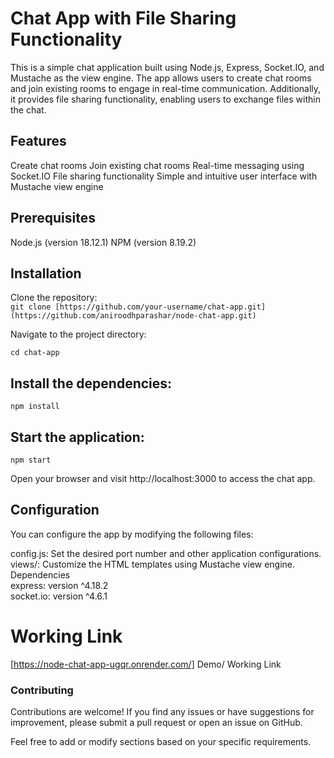  # Chat App with File Sharing Functionality

This is a simple chat application built using Node.js, Express, Socket.IO, and Mustache as the view engine. The app allows users to create chat rooms and join existing rooms to engage in real-time communication. Additionally, it provides file sharing functionality, enabling users to exchange files within the chat.

## Features
Create chat rooms
Join existing chat rooms
Real-time messaging using Socket.IO
File sharing functionality
Simple and intuitive user interface with Mustache view engine

## Prerequisites
Node.js (version 18.12.1)
NPM (version 8.19.2)

## Installation
Clone the repository:<br>
`git clone [https://github.com/your-username/chat-app.git](https://github.com/aniroodhparashar/node-chat-app.git)`

Navigate to the project directory:<br>

`cd chat-app`

## Install the dependencies:

`npm install`

## Start the application:

`npm start`<br>

Open your browser and visit http://localhost:3000 to access the chat app.

## Configuration
You can configure the app by modifying the following files:<br>

config.js: Set the desired port number and other application configurations.<br>
views/: Customize the HTML templates using Mustache view engine.<br>
Dependencies<br>
express: version ^4.18.2<br>
socket.io: version ^4.6.1<br>


# Working Link
[https://node-chat-app-ugqr.onrender.com/] Demo/ Working Link

### Contributing
Contributions are welcome! If you find any issues or have suggestions for improvement, please submit a pull request or open an issue on GitHub.

Feel free to add or modify sections based on your specific requirements.
